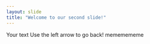 ```yaml
---
layout: slide
title: "Welcome to our second slide!"
---
```

Your text
Use the left arrow to go back!
mememememe
